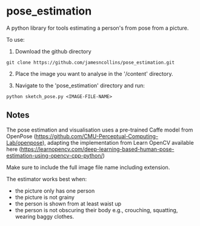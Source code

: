 pose_estimation
==============

A python library for tools estimating a person's from pose from a picture. 

To use: 

1. Download the github directory

```
git clone https://github.com/jamesncollins/pose_estimation.git
```

2. Place the image you want to analyse in the '/content' directory. 

3. Navigate to the 'pose_estimation' directory and run:

```
python sketch_pose.py <IMAGE-FILE-NAME>
```

## Notes

The pose estimation and visualisation uses a pre-trained Caffe model from OpenPose (https://github.com/CMU-Perceptual-Computing-Lab/openpose), adapting the implementation from Learn OpenCV available here (https://learnopencv.com/deep-learning-based-human-pose-estimation-using-opencv-cpp-python/)

Make sure to include the full image file name including extension. 

The estimator works best when: 
- the picture only has one person
- the picture is not grainy
- the person is shown from at least waist up
- the person is not obscuring their body e.g., crouching, squatting, wearing baggy clothes. 

